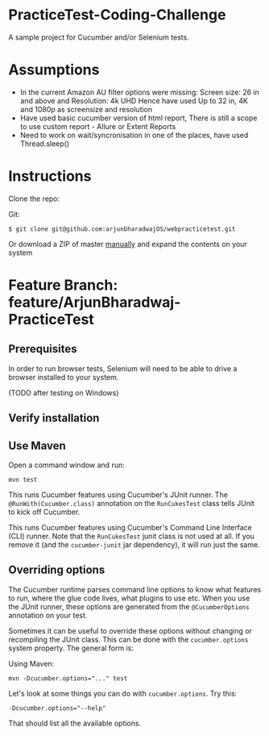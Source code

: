 # PracticeTest-Coding-Challenge

A sample project for Cucumber and/or Selenium tests.

# Assumptions
- In the current Amazon AU filter options were missing: Screen size: 26 in and above and Resolution: 4k UHD
  Hence have used Up to 32 in, 4K and 1080p as screensize and resolution
- Have used basic cucumber version of html report, There is still a scope to use custom report - Allure or Extent Reports
- Need to work on wait/syncronisation in one of the places, have used Thread.sleep() 

# Instructions

Clone the repo:

Git:
```
$ git clone git@github.com:arjunbharadwajOS/webpracticetest.git
```

Or download a ZIP of master [manually](https://github.com/arjunbharadwajOS/webpracticetest/archive/refs/heads/feature/ArjunBharadwaj-PracticeTest.zip) and expand the contents on your system

# Feature Branch: feature/ArjunBharadwaj-PracticeTest

## Prerequisites

In order to run browser tests, Selenium will need to be able to drive a browser
installed to your system.

(TODO after testing on Windows)

## Verify installation

## Use Maven

Open a command window and run:

    mvn test

This runs Cucumber features using Cucumber's JUnit runner. The `@RunWith(Cucumber.class)` annotation on the `RunCukesTest`
class tells JUnit to kick off Cucumber.

This runs Cucumber features using Cucumber's Command Line Interface (CLI) runner. Note that the `RunCukesTest` junit class is not used at all.
If you remove it (and the `cucumber-junit` jar dependency), it will run just the same.

## Overriding options

The Cucumber runtime parses command line options to know what features to run, where the glue code lives, what plugins to use etc.
When you use the JUnit runner, these options are generated from the `@CucumberOptions` annotation on your test.

Sometimes it can be useful to override these options without changing or recompiling the JUnit class. This can be done with the
`cucumber.options` system property. The general form is:

Using Maven:

    mvn -Dcucumber.options="..." test

Let's look at some things you can do with `cucumber.options`. Try this:

    -Dcucumber.options="--help"

That should list all the available options.
